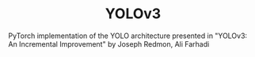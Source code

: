 

<!--
mlpi  
title: YOLOv3: An Incremental Improvement
category: Architectures/Convolutional Neural Networks
images:
-->


<h1 align="center">YOLOv3</h1>
           
PyTorch implementation of the YOLO architecture presented in "YOLOv3: An Incremental Improvement" by Joseph Redmon, Ali Farhadi
